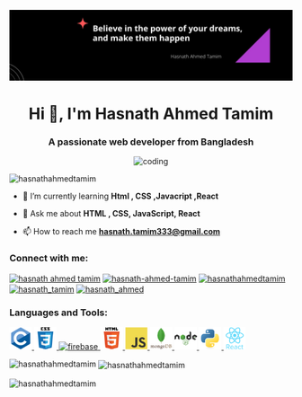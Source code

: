 ![logo](https://github.com/HasnathAhmedTamim/HasnathAhmedTamim/blob/main/Banner.jpeg?raw=true)
<h1 align="center">Hi 👋, I'm Hasnath Ahmed Tamim</h1>
<h3 align="center">A passionate web developer from Bangladesh</h3>

<p align="center"> <img  alt="coding" width="300" src="https://miro.medium.com/v2/resize:fit:720/format:webp/0*7Q3yvSIv_t0ioJ-Z.gif"></p>

<p align="left"> <img src="https://komarev.com/ghpvc/?username=hasnathahmedtamim&label=Profile%20views&color=0e75b6&style=flat" alt="hasnathahmedtamim" /> </p>



- 🌱 I’m currently learning **Html , CSS ,Javacript ,React**

- 💬 Ask me about **HTML , CSS, JavaScript, React**

- 📫 How to reach me **hasnath.tamim333@gmail.com**
<h3 align="left">Connect with me:</h3>
<p align="left">
<a href="https://linkedin.com/in/hasnath ahmed tamim" target="blank"><img align="center" src="https://raw.githubusercontent.com/rahuldkjain/github-profile-readme-generator/master/src/images/icons/Social/linked-in-alt.svg" alt="hasnath ahmed tamim" height="30" width="40" /></a>
<a href="https://stackoverflow.com/users/hasnath-ahmed-tamim" target="blank"><img align="center" src="https://raw.githubusercontent.com/rahuldkjain/github-profile-readme-generator/master/src/images/icons/Social/stack-overflow.svg" alt="hasnath-ahmed-tamim" height="30" width="40" /></a>
<a href="https://fb.com/hasnathahmedtamim" target="blank"><img align="center" src="https://raw.githubusercontent.com/rahuldkjain/github-profile-readme-generator/master/src/images/icons/Social/facebook.svg" alt="hasnathahmedtamim" height="30" width="40" /></a>
<a href="https://instagram.com/hasnath_tamim" target="blank"><img align="center" src="https://raw.githubusercontent.com/rahuldkjain/github-profile-readme-generator/master/src/images/icons/Social/instagram.svg" alt="hasnath_tamim" height="30" width="40" /></a>
<a href="https://www.leetcode.com/hasnath_ahmed" target="blank"><img align="center" src="https://raw.githubusercontent.com/rahuldkjain/github-profile-readme-generator/master/src/images/icons/Social/leet-code.svg" alt="hasnath_ahmed" height="30" width="40" /></a>
</p>

<h3 align="left">Languages and Tools:</h3>
<p align="left"> <a href="https://www.cprogramming.com/" target="_blank" rel="noreferrer"> <img src="https://raw.githubusercontent.com/devicons/devicon/master/icons/c/c-original.svg" alt="c" width="40" height="40"/> </a> <a href="https://www.w3schools.com/css/" target="_blank" rel="noreferrer"> <img src="https://raw.githubusercontent.com/devicons/devicon/master/icons/css3/css3-original-wordmark.svg" alt="css3" width="40" height="40"/> </a> <a href="https://firebase.google.com/" target="_blank" rel="noreferrer"> <img src="https://www.vectorlogo.zone/logos/firebase/firebase-icon.svg" alt="firebase" width="40" height="40"/> </a> <a href="https://www.w3.org/html/" target="_blank" rel="noreferrer"> <img src="https://raw.githubusercontent.com/devicons/devicon/master/icons/html5/html5-original-wordmark.svg" alt="html5" width="40" height="40"/> </a> <a href="https://developer.mozilla.org/en-US/docs/Web/JavaScript" target="_blank" rel="noreferrer"> <img src="https://raw.githubusercontent.com/devicons/devicon/master/icons/javascript/javascript-original.svg" alt="javascript" width="40" height="40"/> </a> <a href="https://www.mongodb.com/" target="_blank" rel="noreferrer"> <img src="https://raw.githubusercontent.com/devicons/devicon/master/icons/mongodb/mongodb-original-wordmark.svg" alt="mongodb" width="40" height="40"/> </a> <a href="https://nodejs.org" target="_blank" rel="noreferrer"> <img src="https://raw.githubusercontent.com/devicons/devicon/master/icons/nodejs/nodejs-original-wordmark.svg" alt="nodejs" width="40" height="40"/> </a> <a href="https://www.python.org" target="_blank" rel="noreferrer"> <img src="https://raw.githubusercontent.com/devicons/devicon/master/icons/python/python-original.svg" alt="python" width="40" height="40"/> </a> <a href="https://reactjs.org/" target="_blank" rel="noreferrer"> <img src="https://raw.githubusercontent.com/devicons/devicon/master/icons/react/react-original-wordmark.svg" alt="react" width="40" height="40"/> </a> </p>

<p><img align="left" src="https://github-readme-stats.vercel.app/api/top-langs?username=hasnathahmedtamim&show_icons=true&locale=en&layout=compact" alt="hasnathahmedtamim" /></p>

<p>&nbsp;<img align="center" src="https://github-readme-stats.vercel.app/api?username=hasnathahmedtamim&show_icons=true&locale=en" alt="hasnathahmedtamim" /></p>

<p><img align="center" src="https://github-readme-streak-stats.herokuapp.com/?user=hasnathahmedtamim&" alt="hasnathahmedtamim" /></p>

